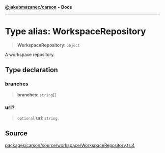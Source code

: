 [**@jakubmazanec/carson**](../README.md) • **Docs**

---

# Type alias: WorkspaceRepository

> **WorkspaceRepository**: `object`

A workspace repository.

## Type declaration

### branches

> **branches**: `string`[]

### url?

> `optional` **url**: `string`

## Source

[packages/carson/source/workspace/WorkspaceRepository.ts:4](https://github.com/jakubmazanec/js-tools/blob/51bfc5b913a7a7ef21d8d702a0d87d72983e112a/packages/carson/source/workspace/WorkspaceRepository.ts#L4)
